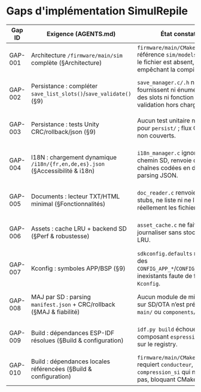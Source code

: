 # Gaps d'implémentation SimulRepile

| Gap ID | Exigence (AGENTS.md) | État constaté | Action minimale proposée |
| --- | --- | --- | --- |
| GAP-001 | Architecture `/firmware/main/sim` complète (§Architecture) | `firmware/main/CMakeLists.txt` référence `sim/models.c` mais le fichier est absent, empêchant la compilation. | Ajouter `sim/models.c` avec les utilitaires de modèles (ex : helpers d’environnement) et l’enregistrer dans CMake. |
| GAP-002 | Persistance : compléter `save_list_slots()`/`save_validate()` (§9) | `save_manager.c/.h` ne fournissent ni énumération des slots ni fonction de validation hors chargement. | Implémenter `save_manager_list_slots()` (scan + métadonnées) et `save_manager_validate_slot()` (lecture en-tête + CRC). |
| GAP-003 | Persistance : tests Unity CRC/rollback/json (§9) | Aucun test unitaire n’existe pour `persist/` ; flux CRC/.bak non couverts. | Ajouter un composant de tests Unity ciblant `save_manager` (CRC, .bak de secours, sérialisation JSON). |
| GAP-004 | I18N : chargement dynamique `/i18n/{fr,en,de,es}.json` (§Accessibilité & i18n) | `i18n_manager.c` ignore le chemin SD, renvoie des chaînes codées en dur sans parsing JSON. | Implémenter chargement JSON (ex : cJSON), cache en mémoire et bascule à chaud via `i18n_manager_set_language`. |
| GAP-005 | Documents : lecteur TXT/HTML minimal (§Fonctionnalités) | `doc_reader.c` renvoie des stubs, ne liste ni ne lit réellement les fichiers SD. | Parcourir les dossiers par catégorie, filtrer extensions, lire contenu TXT/HTML (fallback texte). |
| GAP-006 | Assets : cache LRU + backend SD (§Perf & robustesse) | `asset_cache.c` ne fait que journaliser sans stockage ni LRU. | Introduire un mini-cache (liste chaînée/queue) avec limite configurable, comptage références et lecture sur SD. |
| GAP-007 | Kconfig : symboles APP/BSP (§9) | `sdkconfig.defaults` référence des `CONFIG_APP_*`/`CONFIG_BSP_*` inexistants faute de fichier `Kconfig`. | Ajouter `Kconfig`/sous-Kconfig définissant ces options (valeurs par défaut alignées). |
| GAP-008 | MAJ par SD : parsing `manifest.json` + CRC/rollback (§MAJ & fiabilité) | Aucun module de mise à jour sur SD/OTA n’est présent dans `main/` ou `components/`. | Créer un module `updates` (lecture manifeste, vérification CRC, copie binaire + rollback .bak). |
| GAP-009 | Build : dépendances ESP-IDF résolues (§Build & configuration) | `idf.py build` échoue faute de composant `espressif/cjson` sur le registry. | Aligner `idf_component.yml` sur le composant IDF natif (`idf::cjson`) et verrouiller la version minimale d'ESP-IDF. |
| GAP-010 | Build : dépendances locales référencées (§Build & configuration) | `firmware/main/CMakeLists.txt` requiert `conducteur`, `gros` et `compression_si` qui n'existent pas, bloquant CMake. | Corriger les noms pour cibler les composants IDF/locaux (`driver`, `fatfs`, `compression_if`). |
